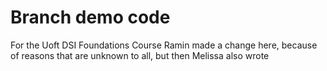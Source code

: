 # Branch demo code
For the Uoft DSI Foundations Course
Ramin made a change here, because of reasons
that are unknown to all, but then Melissa also wrote
